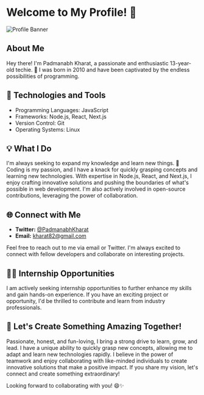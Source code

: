 # Welcome to My Profile! 👋

![Profile Banner](https://path-to-your-banner-image)

## About Me

Hey there! I'm Padmanabh Kharat, a passionate and enthusiastic 13-year-old techie. 🌟 I was born in 2010 and have been captivated by the endless possibilities of programming.

## 🔧 Technologies and Tools

- Programming Languages: JavaScript
- Frameworks: Node.js, React, Next.js
- Version Control: Git
- Operating Systems: Linux

## 💡 What I Do

I'm always seeking to expand my knowledge and learn new things. 🚀 Coding is my passion, and I have a knack for quickly grasping concepts and learning new technologies. With expertise in Node.js, React, and Next.js, I enjoy crafting innovative solutions and pushing the boundaries of what's possible in web development. I'm also actively involved in open-source contributions, leveraging the power of collaboration.

## 🌐 Connect with Me

- **Twitter:** [@PadmanabhKharat](https://twitter.com/PadmanabhKharat)
- **Email:** kharat82@gmail.com

Feel free to reach out to me via email or Twitter. I'm always excited to connect with fellow developers and collaborate on interesting projects.

## 👨‍💻 Internship Opportunities

I am actively seeking internship opportunities to further enhance my skills and gain hands-on experience. If you have an exciting project or opportunity, I'd be thrilled to contribute and learn from industry professionals.

## 🌈 Let's Create Something Amazing Together!

Passionate, honest, and fun-loving, I bring a strong drive to learn, grow, and lead. I have a unique ability to quickly grasp new concepts, allowing me to adapt and learn new technologies rapidly. I believe in the power of teamwork and enjoy collaborating with like-minded individuals to create innovative solutions that make a positive impact. If you share my vision, let's connect and create something extraordinary!

Looking forward to collaborating with you! 😄✨
